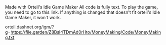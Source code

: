 Made with Orteil's Idle Game Maker
All code is fully text. To play the game, you need to go to this link. If anything is changed that doesn't fit orteil's Idle Game Maker, it won't work.

orteil.dashnet.org/igm/?g=https://file.garden/Z8Bsl4TDmAd0rHto/MoneyMaking/Code/MoneyMaking.txt
